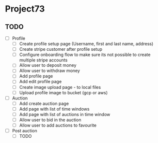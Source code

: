 # Project73

## TODO

- [ ] Profile
    - [ ] Create profile setup page (Username, first and last name, address)
    - [ ] Create stripe customer after profile setup
    - [ ] Configure onboarding flow to make sure its not possible to create multiple stripe accounts
    - [ ] Allow user to deposit money
    - [ ] Allow user to withdraw money
    - [ ] Add profile page
    - [ ] Add edit profile page
    - [ ] Create image upload page - to local files
    - [ ] Upload profile image to bucket (gcp or aws)
- [ ] Auction
    - [ ] Add create auction page
    - [ ] Add page with list of time windows
    - [ ] Add page with list of auctions in time window
    - [ ] Allow user to bid in the auction
    - [ ] Allow user to add auctions to favourite
- [ ] Post auction
    - [ ] TODO

